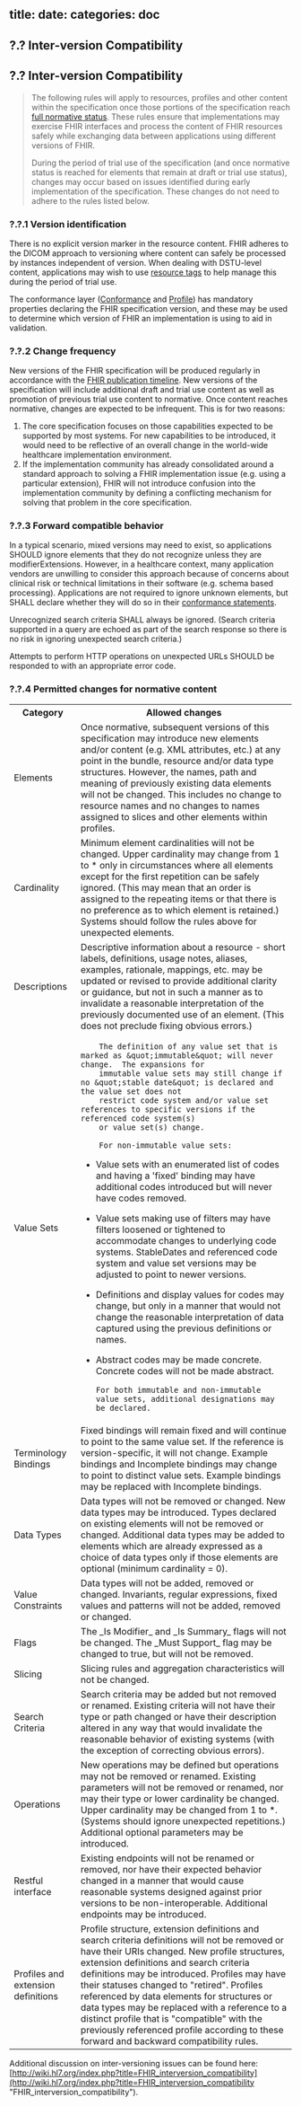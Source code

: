 title: 
date: 
categories: doc
---

## <span class="sectioncount">?.?<a name="?.?"> </a></span> Inter-version Compatibility

<a name="version"> </a>

## <span class="sectioncount">?.?<a name="?.?"> </a></span> Inter-version Compatibility

> The following rules will apply to resources, profiles and other content within the specification
> once those portions of the specification reach [full normative status](timeline.html#normative).
> These rules ensure that implementations may exercise FHIR interfaces and process the content 
> of FHIR resources safely while exchanging data between applications using different
> versions of FHIR.
> 
> During the period of trial use of the specification (and once normative status is reached for elements that
> remain at draft or trial use status), changes may occur based on issues identified during early implementation of the 
> specification.  These changes do not need to adhere to the rules listed below.

### <span class="sectioncount">?.?.1<a name="?.?.1"> </a></span> Version identification

There is no explicit version marker in the resource content.  FHIR adheres to the DICOM approach to versioning where
content can safely be processed by instances independent of version.  When dealing with
DSTU-level content, applications may wish to use [resource tags](resource.html#tags) to help
manage this during the period of trial use.

The conformance layer ([Conformance](conformance.html) and [Profile](profile.html))
has mandatory properties declaring the FHIR specification version, and these may be used to determine
which version of FHIR an implementation is using to aid in validation.

### <span class="sectioncount">?.?.2<a name="?.?.2"> </a></span> Change frequency

New versions of the FHIR specification will be produced regularly in accordance with the 
[FHIR publication timeline](timelines.html).  New versions of the specification will include
additional draft and trial use content as well as promotion of previous trial use content to normative.
Once content reaches normative, changes are expected to be infrequent.  This is for two reasons:

1.  The core specification focuses on those capabilities expected to be supported by most systems.  For
  new capabilities to be introduced, it would need to be reflective of an overall change in the world-wide
  healthcare implementation environment.
2.  If the implementation community has already consolidated around a standard approach to solving a
  FHIR implementation issue (e.g. using a particular extension), FHIR will not introduce confusion into
  the implementation community by defining a conflicting mechanism for solving that problem in the core
  specification.

### <span class="sectioncount">?.?.3<a name="?.?.3"> </a></span> Forward compatible behavior

In a typical scenario, mixed versions may need to exist, so applications SHOULD ignore elements 
that they do not recognize unless they are modifierExtensions.
However, in a healthcare context, many application vendors are unwilling to 
consider this approach because of concerns about clinical risk or 
technical limitations in their software (e.g. schema based processing). 
Applications are not required to ignore unknown elements, but SHALL
declare whether they will do so in their [conformance statements](conformance.html).

Unrecognized search criteria SHALL always be ignored.  (Search criteria supported in a query
are echoed as part of the search response so there is no risk in ignoring unexpected search
criteria.)

Attempts to perform HTTP operations on unexpected URLs SHOULD be responded to with an appropriate
error code.    <!-- TODO: Grahame - should this be more explicit? -->

  <!-- Todo - behavior for operations -->

### <span class="sectioncount">?.?.4<a name="?.?.4"> </a></span> Permitted changes for normative content

<table>
  <tbody>
    <tr>
      <th>Category</th><th>Allowed changes</th>
    </tr>
    <tr>
      <td>Elements</td>
      <td>
      Once normative, subsequent versions of 
      this specification may introduce new elements and/or content (e.g. XML attributes, etc.)
      at any point in the bundle, resource and/or data type structures.  However, the names, path 
      and meaning of previously existing data elements will not be changed.
      This includes no change to resource names and no changes to names assigned to slices and
      other elements within profiles.
      </td>
    </tr>
    <tr>
      <td>Cardinality</td>
      <td>
      Minimum element cardinalities will not be changed.  Upper cardinality may change from 1 to * only in circumstances
      where all elements except for the first repetition can be safely ignored.  (This may mean that an order is
      assigned to the repeating items or that there is no preference as to which element is retained.)  Systems should
      follow the rules above for unexpected elements.
      </td>
    </tr>
    <tr>
      <td>Descriptions</td>
      <td>
      Descriptive information about a resource - short labels, definitions, usage notes, aliases, examples, rationale, 
      mappings, etc. may be
      updated or revised to provide additional clarity or guidance, but not in such a manner as to invalidate a
      reasonable interpretation of the previously documented use of an element.  (This does not preclude fixing
      obvious errors.)
      </td>  
    </tr>
    <tr>
      <td>Value Sets</td>
      <td>

        The definition of any value set that is marked as &quot;immutable&quot; will never change.  The expansions for
        immutable value sets may still change if no &quot;stable date&quot; is declared and the value set does not
        restrict code system and/or value set references to specific versions if the referenced code system(s)
        or value set(s) change.

        For non-immutable value sets:

*   Value sets with an enumerated list of codes and having a 'fixed' binding may have additional codes introduced but will never have codes removed.
*   Value sets making use of filters may have filters loosened or tightened to accommodate changes to
          underlying code systems.  StableDates and referenced code system and value set versions may be adjusted
          to point to newer versions.
*   Definitions and display values for codes may change, but only in a manner that would not change          the reasonable interpretation of data captured using the previous definitions or names.
*   Abstract codes may be made concrete.  Concrete codes will not be made abstract.

        For both immutable and non-immutable value sets, additional designations may be declared.

      </td>
    </tr>
    <tr>
      <td>Terminology Bindings</td>
      <td>
      Fixed bindings will remain fixed and will continue to point to the same value set.  If the reference is
      version-specific, it will not change.
      Example bindings and Incomplete bindings may change to point to distinct value sets.  Example bindings
      may be replaced with Incomplete bindings.
      </td>
    </tr>
    <tr>
      <td>Data Types</td>
      <td>
      Data types will not be removed or changed.  New data types may be introduced.  Types declared on existing elements will not be removed or changed.
      Additional data types may be added to elements which are already expressed as a choice of data types only if those elements are optional (minimum cardinality = 0).
      </td>
    </tr>
    <tr>
      <td>Value Constraints</td>
      <td>
      Data types will not be added, removed or changed.  Invariants, regular expressions, fixed values and patterns will not be added, removed or changed.      
      </td>
    </tr>
    <tr>
      <td>Flags</td>
      <td>
        The _Is Modifier_ and _Is Summary_ flags will not be changed.  The _Must Support_ flag may be changed to true, but will not be removed.
      </td>
    </tr>
    <tr>
      <td>Slicing</td>
      <td>
      Slicing rules and aggregation characteristics will not be changed.
      </td>
    </tr>
    <tr>
      <td>Search Criteria</td>
      <td>Search criteria may be added but not removed or renamed.  Existing criteria will not have their type or path changed or
      have their description altered in any way that would invalidate the reasonable behavior of existing systems (with the exception of
      correcting obvious errors).</td>
    </tr>
    <tr>
      <td>Operations</td>    
      <td>
      New operations may be defined but operations may not be removed or renamed.  Existing parameters will not be removed or renamed, nor may their type
      or lower cardinality be changed.  Upper cardinality may be changed from 1 to *.  (Systems should ignore unexpected repetitions.)
      Additional optional parameters may be introduced.
      </td>
    </tr>
    <tr>
      <td>Restful interface</td>
      <td>
      Existing endpoints will not be renamed or removed, nor have their expected behavior changed in a manner that would cause reasonable systems designed
      against prior versions to be non-interoperable.  Additional endpoints may be introduced.
      </td>
    </tr>
    <tr>
      <td>Profiles and extension definitions</td>
      <td>
      Profile structure, extension definitions and search criteria definitions will not be removed or have their 
      URIs changed.  New profile structures, extension definitions and search criteria definitions may be
      introduced.  Profiles may have their statuses changed to &quot;retired&quot;.  Profiles referenced by data elements
      for structures or data types may be replaced
      with a reference to a distinct profile that is &quot;compatible&quot; with the previously referenced profile according
      to these forward and backward compatibility rules.
      </td>
    </tr>
  </tbody>
</table>

Additional discussion on inter-versioning issues can be found here: 
[http://wiki.hl7.org/index.php?title=FHIR_interversion_compatibility](http://wiki.hl7.org/index.php?title=FHIR_interversion_compatibility "FHIR_interversion_compatibility").

</div>